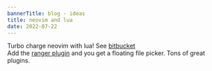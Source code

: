 ```yaml
---
bannerTitle: blog - ideas
title: neovim and lua
date: 2022-07-22
---
```



Turbo charge neovim with lua!  See [bitbucket](https://bitbucket.org/psaikido/neovim/)  
Add the [ranger plugin](https://github.com/kevinhwang91/rnvimr) and you get a floating file picker. Tons of great plugins.
